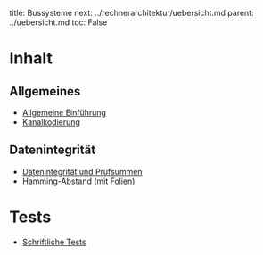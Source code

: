 title: Bussysteme
next: ../rechnerarchitektur/uebersicht.md
parent: ../uebersicht.md
toc: False

# Inhalt
## Allgemeines
* [Allgemeine Einführung]({filename}bussysteme.md)
* [Kanalkodierung]({filename}kanalkodierung.md)
## Datenintegrität
* [Datenintegrität und Prüfsummen]({filename}datenintegritaet.md)
* Hamming-Abstand (mit [Folien]({filename}slide_hamming.mds))

# Tests
* [Schriftliche Tests]({filename}test_bussysteme.md)
